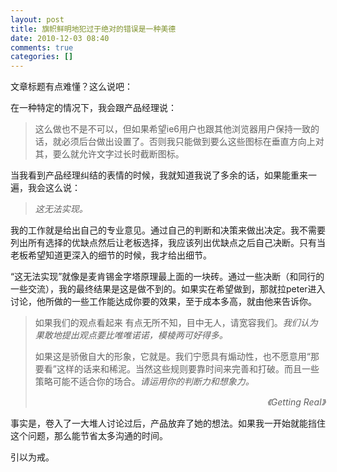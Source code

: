 ```yaml
---
layout: post
title: 旗帜鲜明地犯过于绝对的错误是一种美德
date: 2010-12-03 08:40
comments: true
categories: []
---
```

文章标题有点难懂？这么说吧：

在一种特定的情况下，我会跟产品经理说：
<blockquote>这么做也不是不可以，但如果希望ie6用户也跟其他浏览器用户保持一致的话，就必须后台做出设置了。否则我只能做到要么这些图标在垂直方向上对其，要么就允许文字过长时截断图标。</blockquote>
当我看到产品经理纠结的表情的时候，我就知道我说了多余的话，如果能重来一遍，我会这么说：
<blockquote><em>这无法实现。</em></blockquote>
我的工作就是给出自己的专业意见。通过自己的判断和决策来做出决定。我不需要列出所有选择的优缺点然后让老板选择，我应该列出优缺点之后自己决断。只有当老板希望知道更深入的细节的时候，我才给出细节。

“这无法实现”就像是麦肯锡金字塔原理最上面的一块砖。通过一些决断（和同行的一些交流），我的最终结果是这是做不到的。如果实在希望做到，那就拉peter进入讨论，他所做的一些工作能达成你要的效果，至于成本多高，就由他来告诉你。
<blockquote>如果我们的观点看起来 有点无所不知，目中无人，请宽容我们。<em>我们认为果敢地提出观点要比唯唯诺诺，模棱两可好得多。</em>

如果这是骄傲自大的形象，它就是。我们宁愿具有煽动性，也不愿意用“那要看”这样的话来和稀泥。当然这些规则要靠时间来完善和打破。而且一些策略可能不适合你的场合。<em>请运用你的判断力和想象力。</em>
<p style="text-align: right;"><em>《Getting Real》</em></p>
</blockquote>
事实是，卷入了一大堆人讨论过后，产品放弃了她的想法。如果我一开始就能挡住这个问题，那么能节省太多沟通的时间。

引以为戒。
